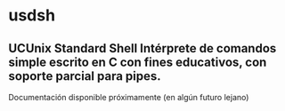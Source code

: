 # usdsh
UCUnix Standard Shell
Intérprete de comandos simple escrito en C con fines educativos, con soporte parcial para pipes.
---
Documentación disponible próximamente (en algún futuro lejano)
